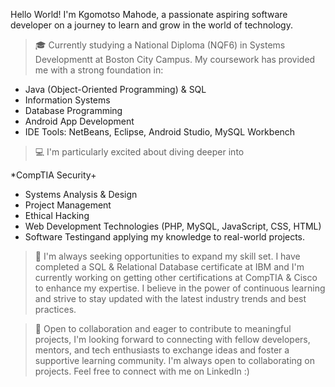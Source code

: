 Hello World! I'm Kgomotso Mahode, a passionate aspiring software developer on a journey to learn and grow in the world of technology. 
> 🎓 Currently studying a National Diploma (NQF6) in Systems Developmentt at Boston City Campus. My coursework has provided me with a strong foundation in:

* Java (Object-Oriented Programming) & SQL
* Information Systems
* Database Programming  
* Android App Development
* IDE Tools: NetBeans, Eclipse, Android Studio, MySQL Workbench 

> 💻 I'm particularly excited about diving deeper into

*CompTIA Security+
* Systems Analysis & Design
* Project Management
* Ethical Hacking
* Web Development Technologies (PHP, MySQL, JavaScript, CSS, HTML)
* Software Testingand applying my knowledge to real-world projects. 

> 🌱 I'm always seeking opportunities to expand my skill set. I have completed a SQL & Relational Database certificate at IBM and I'm currently working on getting other certifications at CompTIA & Cisco to enhance my expertise. I believe in the power of continuous learning and strive to stay updated with the latest industry trends and best practices.

> 🚀 Open to collaboration and eager to contribute to meaningful projects, I'm looking forward to connecting with fellow developers, mentors, and tech enthusiasts to exchange ideas and foster a supportive learning community. I'm always open to collaborating on projects. Feel free to connect with me on LinkedIn :)
<!---
Kgomotso-Mahode/Kgomotso-Mahode is a ✨ special ✨ repository because its `README.md` (this file) appears on your GitHub profile.
You can click the Preview link to take a look at your changes.
--->
